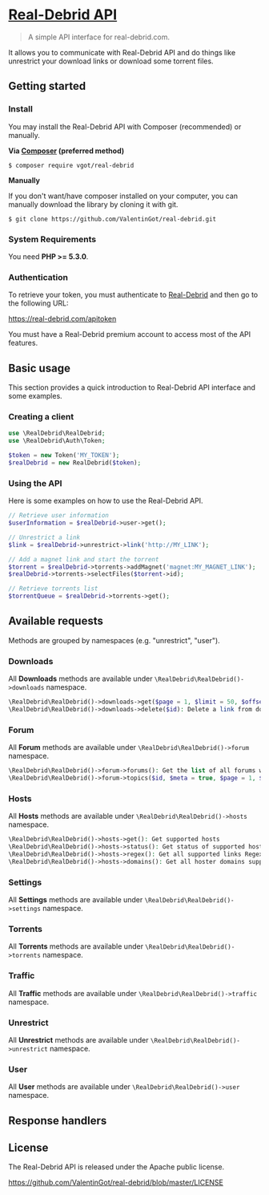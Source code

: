 # [Real-Debrid API](https://github.com/ValentinGot/real-debrid)

> A simple API interface for real-debrid.com.

It allows you to communicate with Real-Debrid API and do things like unrestrict your download links or download some torrent files.

## Getting started

### Install

You may install the Real-Debrid API with Composer (recommended) or manually.

**Via [Composer](https://getcomposer.org) (preferred method)**

```
$ composer require vgot/real-debrid
```

**Manually**

If you don't want/have composer installed on your computer, you can manually download the library by cloning it with git.

```
$ git clone https://github.com/ValentinGot/real-debrid.git
```

### System Requirements

You need **PHP >= 5.3.0**.

### Authentication

To retrieve your token, you must authenticate to [Real-Debrid](https://real-debrid.com/) and then go to the following URL:

https://real-debrid.com/apitoken

You must have a Real-Debrid premium account to access most of the API features.

## Basic usage

This section provides a quick introduction to Real-Debrid API interface and some examples.

### Creating a client

```php
use \RealDebrid\RealDebrid;
use \RealDebrid\Auth\Token;

$token = new Token('MY_TOKEN');
$realDebrid = new RealDebrid($token);
```

### Using the API

Here is some examples on how to use the Real-Debrid API.

```php
// Retrieve user information
$userInformation = $realDebrid->user->get();

// Unrestrict a link
$link = $realDebrid->unrestrict->link('http://MY_LINK');

// Add a magnet link and start the torrent
$torrent = $realDebrid->torrents->addMagnet('magnet:MY_MAGNET_LINK');
$realDebrid->torrents->selectFiles($torrent->id);

// Retrieve torrents list
$torrentQueue = $realDebrid->torrents->get();
```

## Available requests

Methods are grouped by namespaces (e.g. "unrestrict", "user").

### Downloads

All **Downloads** methods are available under ```\RealDebrid\RealDebrid()->downloads``` namespace.

```php
\RealDebrid\RealDebrid()->downloads->get($page = 1, $limit = 50, $offset = null): Get user downloads list
\RealDebrid\RealDebrid()->downloads->delete($id): Delete a link from downloads list
```

### Forum

All **Forum** methods are available under ```\RealDebrid\RealDebrid()->forum``` namespace.

```php
\RealDebrid\RealDebrid()->forum->forums(): Get the list of all forums with their category names
\RealDebrid\RealDebrid()->forum->topics($id, $meta = true, $page = 1, $limit = 50, $offset = null): Get the list of all topics inside the concerned forum
```

### Hosts

All **Hosts** methods are available under ```\RealDebrid\RealDebrid()->hosts``` namespace.

```php
\RealDebrid\RealDebrid()->hosts->get(): Get supported hosts
\RealDebrid\RealDebrid()->hosts->status(): Get status of supported hosters or not and their status on competitors
\RealDebrid\RealDebrid()->hosts->regex(): Get all supported links Regex, useful to find supported links inside a document
\RealDebrid\RealDebrid()->hosts->domains(): Get all hoster domains supported on the service
```

### Settings

All **Settings** methods are available under ```\RealDebrid\RealDebrid()->settings``` namespace.

### Torrents

All **Torrents** methods are available under ```\RealDebrid\RealDebrid()->torrents``` namespace.

### Traffic

All **Traffic** methods are available under ```\RealDebrid\RealDebrid()->traffic``` namespace.

### Unrestrict

All **Unrestrict** methods are available under ```\RealDebrid\RealDebrid()->unrestrict``` namespace.

### User

All **User** methods are available under ```\RealDebrid\RealDebrid()->user``` namespace.

## Response handlers

## License

The Real-Debrid API is released under the Apache public license.

https://github.com/ValentinGot/real-debrid/blob/master/LICENSE
